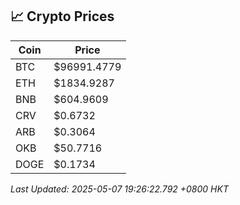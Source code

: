 ## 📈 Crypto Prices

| Coin | Price |
| ---- | ----- |
| BTC | $96991.4779 |
| ETH | $1834.9287 |
| BNB | $604.9609 |
| CRV | $0.6732 |
| ARB | $0.3064 |
| OKB | $50.7716 |
| DOGE | $0.1734 |

_Last Updated: 2025-05-07 19:26:22.792 +0800 HKT_